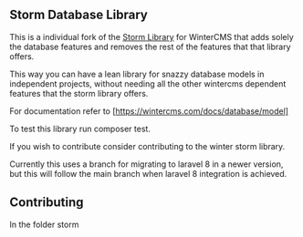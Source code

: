 ## Storm Database Library

This is a individual fork of the [Storm Library](https://github.com/wintercms/storm) for WinterCMS that adds solely the database features and removes the rest of the features that that library offers.

This way you can have a lean library for snazzy database models in independent projects, without needing all the other wintercms dependent features that the storm library offers.

For documentation refer to [https://wintercms.com/docs/database/model]

To test this library run composer test.

If you wish to contribute consider contributing to the winter storm library.

Currently this uses a branch for migrating to laravel 8 in a newer version, but this will follow the main branch when laravel 8 integration is achieved.

## Contributing

In the folder storm